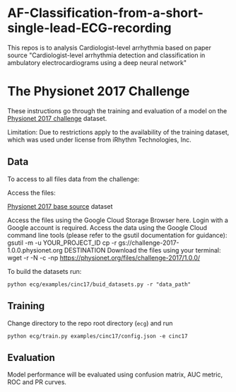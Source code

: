 # AF-Classification-from-a-short-single-lead-ECG-recording
This repos is to analysis Cardiologist-level arrhythmia based on paper source "Cardiologist-level arrhythmia detection and classification in ambulatory electrocardiograms using a deep neural network"


# The Physionet 2017 Challenge 

These instructions go through the training and evaluation of a model on the
[Physionet 2017 challenge](https://www.physionet.org/challenge/2017/) dataset.

Limitation: Due to restrictions apply to the availability of the training dataset, which was used under license from iRhythm Technologies, Inc.

## Data

To access to all files data from the challenge:

Access the files:

[Physionet 2017 base source](https://www.physionet.org/content/challenge-2017/1.0.0/#files-panel) dataset

Access the files using the Google Cloud Storage Browser here. Login with a Google account is required.
Access the data using the Google Cloud command line tools (please refer to the gsutil documentation for guidance): gsutil -m -u YOUR_PROJECT_ID cp -r gs://challenge-2017-1.0.0.physionet.org DESTINATION
Download the files using your terminal: wget -r -N -c -np https://physionet.org/files/challenge-2017/1.0.0/

To build the datasets run:

```
python ecg/examples/cinc17/buid_datasets.py -r "data_path"
```

## Training

Change directory to the repo root directory (`ecg`) and run

```
python ecg/train.py examples/cinc17/config.json -e cinc17
```

## Evaluation

Model performance will be evaluated using confusion matrix, AUC metric, ROC and PR curves.

